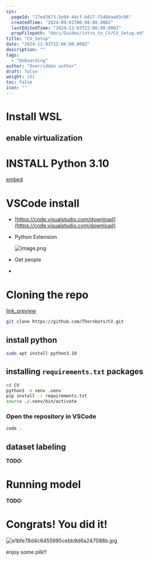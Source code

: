 ```yaml
---
sys:
  pageId: "17ed3673-5e94-44cf-b817-f54bbaa03c06"
  createdTime: "2024-09-01T00:08:00.000Z"
  lastEditedTime: "2024-11-03T22:06:00.000Z"
  propFilepath: "docs/Guides/intro_to_CV/CV_Setup.md"
title: "CV_Setup"
date: "2024-11-03T22:06:00.000Z"
description: ""
tags:
  - "Onboarding"
author: "Overridden author"
draft: false
weight: 161
toc: false
icon: ""
---
```


# Install WSL

## enable virtualization

# INSTALL Python 3.10

[embed](https://www.rose-hulman.edu/class/csse/csse132/2425a/labs/prelab1-wsl2.html)

# VSCode install

- [https://code.visualstudio.com/download](https://code.visualstudio.com/download)
- Python Extension

	![image.png](https://prod-files-secure.s3.us-west-2.amazonaws.com/d518164a-d88e-44d1-a4ee-3adb3bd8bce0/d82b6650-a5e4-4d3c-b8c9-93d817dae00e/image.png?X-Amz-Algorithm=AWS4-HMAC-SHA256&X-Amz-Content-Sha256=UNSIGNED-PAYLOAD&X-Amz-Credential=ASIAZI2LB466UHTOMVID%2F20250606%2Fus-west-2%2Fs3%2Faws4_request&X-Amz-Date=20250606T061356Z&X-Amz-Expires=3600&X-Amz-Security-Token=IQoJb3JpZ2luX2VjEHkaCXVzLXdlc3QtMiJHMEUCIFFKByo598Qe%2Fg2maudGj08as6pIVEkBKpU%2F9Gnrc4a9AiEAp2uRt5E1DExhgaec7Au9vNeiTn2RIJpVc2du5e%2BfmW8q%2FwMIUhAAGgw2Mzc0MjMxODM4MDUiDBZ3hX8r3mn110OfhSrcA6jKW2FhE%2FOXLs2A8VXoBwKsyOuRHydusnO5rB3pgp084eSJXXY33jha1Y1opaalRTaaAFq%2F0%2FJApmMFVFXSQbzntlC9OuBGReJOz0CRVNGWIfJ3Lj1gVB62jRy3tSfaFMRQKoPGUNJk8PFV9YMN9srs1E%2B9iQnRv%2FRhsBSndHRNzWNz3Z%2FewNDRK6UB9UCmE2TLbgNwt2aTn4Gh6ZbwYBJ%2B5xXh1xt08vhAhuIHxmWkoGEvQohrxachl%2BqCY4NIU16EXq%2B%2FqIxMTwRYixP%2F5bt4YXZQ5DvhoCDYIdbuqTPoZOEFjDA4jaGfYmtNchVArXEQjTPBF98dj9cTRXuWS27%2FvLqS5qXVBd4bX%2FiRNO5QSWakOMQ3C%2Fk%2Fdy43hnceU9DXSJwKJ3KPsFSXNttLyfkJis90fdX5cKERUktNCCtNC%2BI1C8xWFOx4tiJ7KsvzYxm3Aq6T5ZDpVtWiMnO9jbi6llEQqoDGCjZWA%2FZU7kl72eJXG0RJLa7jXt%2FHFrTIJvN4q1TcYTGQkcH7LzAwdG3q4zlLcqdR9j00y9d8lV8T8gfofXSIHS%2FIyoZmeoHgyCTnEQ11vl3h2xhyYDlXFNgITEFiBiPepFUTdLGW0UiVkuCDvMFHtS1%2FkDfdMIb9iMIGOqUBZmzOgI33WO07igqnZi2bqxx%2BRT%2F11UUn8BLF7AKm6WM%2F4BQUgngIY2nKwIhVH6Q2xBFJLofFADlKhZ4y1TrvQD6N2h4fnZFYRWfi65M6dtXdRFNZnvvGqBqCBGG7H4%2FwpCQn6xqiwVn7JPCKwW3%2BALMBddHPXFOLBYQxlyIsolJxFuOhLNIHYx3O%2FHdKaD49j2p26YijVq8yPKEawjYnnCyK94tD&X-Amz-Signature=c90ee3eda9d5679dd3feac61116344e5adaa92c7f05b078a12e4661a5baac0b3&X-Amz-SignedHeaders=host&x-id=GetObject)
- Get people
- 

# Cloning the repo

[link_preview](https://github.com/Thornbots/CV/)

```bash
git clone https://github.com/Thornbots/CV.git
```

## install python

```bash
sudo apt install python3.10
```

## installing `requirements.txt` packages

```bash
cd CV
python3 -m venv .venv
pip install -r requirements.txt
source ./.venv/bin/activate
```

### Open the repository in VSCode

```bash
code .
```

## dataset labeling  

**TODO:**

# Running model

**TODO:**

# Congrats! You did it!

![e1bfe78d4c6455985cebb9d6a247088b.jpg](https://prod-files-secure.s3.us-west-2.amazonaws.com/d518164a-d88e-44d1-a4ee-3adb3bd8bce0/7d1ce04e-65d6-40c8-814d-754280e9515a/e1bfe78d4c6455985cebb9d6a247088b.jpg?X-Amz-Algorithm=AWS4-HMAC-SHA256&X-Amz-Content-Sha256=UNSIGNED-PAYLOAD&X-Amz-Credential=ASIAZI2LB4663ISVXHBI%2F20250606%2Fus-west-2%2Fs3%2Faws4_request&X-Amz-Date=20250606T061355Z&X-Amz-Expires=3600&X-Amz-Security-Token=IQoJb3JpZ2luX2VjEHkaCXVzLXdlc3QtMiJHMEUCIBO%2Bx9m2xji1%2F9zQQyxOCwh%2Bo7ErkmacoV734CLywmVzAiEA7q8XVmBT4Y%2FijsRQ0a7Grrc2IBTrIYzUDgtzPiSYTFAq%2FwMIUhAAGgw2Mzc0MjMxODM4MDUiDC1wM0wBS9hLzrocxyrcA6%2FeSzIhKSVnC6bBTk7ccMoWi1uzcwqo7%2F8OxNGin%2BUyxBHGF2qFpt9%2Bl%2BwDrGHrpnF7nGg0ZZIm%2FScHeQeITWBrHysoj5HK%2Fmv1KQ9Ff1tzqxy%2BUDFq3YZSFzErLLQxHmcLyWQIKNzQSdOPW5o00XPp%2FBvkWH8fnRvdaZQjrwRNCS8rd9C%2B%2BNgYl5WEo9jebsOfM%2BN2iPB8eN%2BSSC7pWj%2Bz6s0P7HeyOmQHvRS7FBTwi%2FhThtkKsxMbqn%2BGQNrO4N1p9jsZ36zq0PWwKWkTpeElzJyJhUNIjB%2FfOwLqn0q9acT9azG3gQ5Y3oaxBvmXSvcSNEpu8VEJbjFXXVa0F6j3%2BBUe7zBjs6msu1fLbwlHEqHbpn2p%2FzHHR9e7YFLir89efJxA3FCE%2FFgFupuv0kD7NHAS4PapW9vZ3cGgutOMoXAwtcY82evEv2sfZnCdFNIAhbuY9cuJS5vPvMjPdIvUh%2FAa8xdSYq2QTDe5vD7W0YsfKviSbtaIue3rnSOkVU5Y0L7rZpo3uYBRxf22PgILNPmiEXTjdUqypc4VKtaSIVROpfh62xQ9LxyRHXR5V5xIaKCfdQV6bFKVrMUmQMmQG%2FbHWIaUPQCr29Hzf0IdQ1y%2FM%2BarFnud%2B6pEMOz4iMIGOqUBkWx3zuC65ZQHSz4zJsKLmg2n4tgVVIy%2F8212zmb4tqO%2BwBZCaOwW4GeyAP6p6br6mr%2B5T%2FSIn82nKNL%2F26vW%2Bl00XgF5iOEo%2FVkcooORNh9UtUJQjzSEHIK3FLVHf45m5H8mu4POn2IPPiS1F6FvBmY8MXJDodCtl1mWvC2VfDFdoAdFqjiav%2Fs%2BVJYkAUStoYyP%2FeHqS9LghMye9iDHzACtzBTZ&X-Amz-Signature=4d6cd7a04c43bd2c9456d5d677b63eeddfb0a9f52babe99b1f1b568b71632075&X-Amz-SignedHeaders=host&x-id=GetObject)

enjoy some pilk!!
